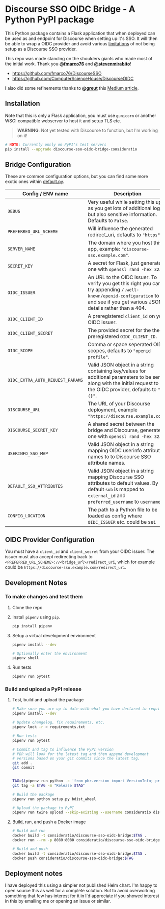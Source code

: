 # Discourse SSO OIDC Bridge - A Python PyPI package

This Python package contains a Flask application that when deployed can be used
as and endpoint for Discourse when setting up it's SSO. It will then be able to
wrap a OIDC provider and avoid various [limitations](https://meta.discourse.org/t/sso-vs-oauth2-difference/76543/11)
of not being setup as a Discourse SSO provider.

This repo was made standing on the shoulders giants who made most of the initial
work. Thank you [__@fmarco76__](https://github.com/fmarco76) and [__@stevenmirabito__](https://github.com/stevenmirabito)!

- https://github.com/fmarco76/DiscourseSSO
- https://github.com/ComputerScienceHouse/DiscourseOIDC

I also did some refinements thanks to [__@greut__](https://github.com/greut) this [Medium article](https://medium.com/@greut/building-a-python-package-a-docker-image-using-pipenv-233d8793b6cc).

## Installation

Note that this is only a Flask application, you must use `gunicorn` or another
WSGI compatible webserver to host it and setup TLS etc.

> __WARNING__: Not yet tested with Discourse to function, but I'm working on it!

```sh
# NOTE: Currently onnly on PyPI's test servers
pip install --upgrade discourse-sso-oidc-bridge-consideratio
```

## Bridge Configuration

These are common configuration options, but you can find some more exotic ones within [default.py](discourse-sso-oidc-bridge/default.py).

| __Config / ENV name__ | __Description__ |
|-|-|
| `DEBUG`                          | Very useful while setting this up as you get lots of additional logs, but also sensitive information. Defaults to `False`. |
| `PREFERRED_URL_SCHEME`           | Will influence the generated redirect_uri, defaults to `"https"`.
| `SERVER_NAME`                    | The domain where you host this app, example: `"discourse-sso.example.com"`. |
| `SECRET_KEY`                     | A secret for Flask, just generate one with `openssl rand -hex 32`. |
| `OIDC_ISSUER`                    | An URL to the OIDC issuer. To verify you get this right you can try appending `/.well-known/openid-configuration` to it and see if you get various JSON details rather than a 404. |
| `OIDC_CLIENT_ID`                 | A preregistered `client_id` on your OIDC issuer. |
| `OIDC_CLIENT_SECRET`             | The provided secret for the the preregistered `OIDC_CLIENT_ID`. |
| `OIDC_SCOPE`                     | Comma or space seperated OIDC scopes, defaults to `"openid profile"`. |
| `OIDC_EXTRA_AUTH_REQUEST_PARAMS` | Valid JSON object in a string containing key/values for additional parameters to be sent along with the initial request to the OIDC provider, defaults to `"{}"`. |
| `DISCOURSE_URL`                  | The URL of your Discourse deployment, example `"https://discourse.example.com"`. |
| `DISCOURSE_SECRET_KEY`           | A shared secret between the bridge and Discourse, generate one with `openssl rand -hex 32`. |
| `USERINFO_SSO_MAP`               | Valid JSON object in a string mapping OIDC userinfo attribute names to to Discourse SSO attribute names. |
| `DEFAULT_SSO_ATTRIBUTES`         | Valid JSON object in a string mapping Discourse SSO attributes to default values. By default `sub` is mapped to `external_id` and `preferred_username` to `username`. |
| `CONFIG_LOCATION`                | The path to a Python file to be loaded as config where `OIDC_ISSUER` etc. could be set. |

## OIDC Provider Configuration

You must have a `client_id` and `client_secret` from your OIDC issuer. The
issuer must also accept redirecting back to
`<PREFERRED_URL_SCHEME>://<bridge_url>/redirect_uri`, which for example could be
`https://discourse-sso.example.com/redirect_uri`.

## Development Notes

### To make changes and test them

1. Clone the repo

2. Install `pipenv` using `pip`.

    ```sh
    pip install pipenv
    ```

3. Setup a virtual development environment

    ```sh
    pipenv install --dev

    # Optionally enter the environment
    pipenv shell
    ```

4. Run tests

    ```sh
    pipenv run pytest
    ```

### Build and upload a PyPI release

1. Test, build and upload the package

    ```sh
    # Make sure you are up to date with what you have declared to require
    pipenv install --dev

    # Update changelog, fix requirements, etc.
    pipenv lock -r > requirements.txt

    # Run tests
    pipenv run pytest

    # Commit and tag to influence the PyPI version
    # PBR will look for the latest tag and then append development
    # versions based on your git commits since the latest tag.
    git add .
    git commit


    TAG=$(pipenv run python -c 'from pbr.version import VersionInfo; print(VersionInfo("discourse_sso_oidc_bridge").version_string())')
    git tag -a $TAG -m "Release $TAG"

    # Build the package
    pipenv run python setup.py bdist_wheel

    # Upload the package to PyPI
    pipenv run twine upload --skip-existing --username consideratio dist/*
    ```

2. Build, run, and push a Docker image

    ```sh
    # Build and run
    docker build -t consideratio/discourse-sso-oidc-bridge:$TAG .
    docker run --rm -p 8080:8080 consideratio/discourse-sso-oidc-bridge:$TAG

    # Build and push
    docker build -t consideratio/discourse-sso-oidc-bridge:$TAG .
    docker push consideratio/discourse-sso-oidc-bridge:$TAG
    ```

## Deployment notes

I have deployed this using a simpler not published Helm chart. I'm happy to open source this as well for a complete solution. But to avoid overworking something that few has interest for it in I'd appreciate if you showed interest in this by emailing me or opening an issue or similar.
